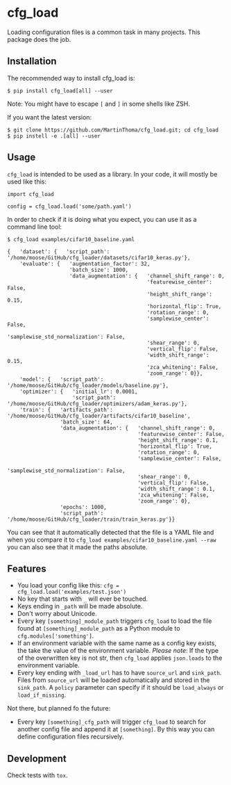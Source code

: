 # cfg_load

Loading configuration files is a common task in many projects. This package
does the job.


## Installation

The recommended way to install cfg_load is:

```
$ pip install cfg_load[all] --user
```

Note: You might have to escape `[` and `]` in some shells like ZSH.

If you want the latest version:

```
$ git clone https://github.com/MartinThoma/cfg_load.git; cd cfg_load
$ pip instell -e .[all] --user
```


## Usage

`cfg_load` is intended to be used as a library. In your code, it will mostly
be used like this:

```
import cfg_load

config = cfg_load.load('some/path.yaml')
```

In order to check if it is doing what you expect, you can use it as a command
line tool:

```
$ cfg_load examples/cifar10_baseline.yaml

{   'dataset': {   'script_path': '/home/moose/GitHub/cfg_loader/datasets/cifar10_keras.py'},
    'evaluate': {   'augmentation_factor': 32,
                    'batch_size': 1000,
                    'data_augmentation': {   'channel_shift_range': 0,
                                             'featurewise_center': False,
                                             'height_shift_range': 0.15,
                                             'horizontal_flip': True,
                                             'rotation_range': 0,
                                             'samplewise_center': False,
                                             'samplewise_std_normalization': False,
                                             'shear_range': 0,
                                             'vertical_flip': False,
                                             'width_shift_range': 0.15,
                                             'zca_whitening': False,
                                             'zoom_range': 0}},
    'model': {   'script_path': '/home/moose/GitHub/cfg_loader/models/baseline.py'},
    'optimizer': {   'initial_lr': 0.0001,
                     'script_path': '/home/moose/GitHub/cfg_loader/optimizers/adam_keras.py'},
    'train': {   'artifacts_path': '/home/moose/GitHub/cfg_loader/artifacts/cifar10_baseline',
                 'batch_size': 64,
                 'data_augmentation': {   'channel_shift_range': 0,
                                          'featurewise_center': False,
                                          'height_shift_range': 0.1,
                                          'horizontal_flip': True,
                                          'rotation_range': 0,
                                          'samplewise_center': False,
                                          'samplewise_std_normalization': False,
                                          'shear_range': 0,
                                          'vertical_flip': False,
                                          'width_shift_range': 0.1,
                                          'zca_whitening': False,
                                          'zoom_range': 0},
                 'epochs': 1000,
                 'script_path': '/home/moose/GitHub/cfg_loader/train/train_keras.py'}}
```

You can see that it automatically detected that the file is a YAML file and
when you compare it to `cfg_load examples/cifar10_baseline.yaml --raw` you can
also see that it made the paths absolute.


## Features

* You load your config like this: `cfg = cfg_load.load('examples/test.json')`
* No key that starts with `_` will ever be touched.
* Keys ending in `_path` will be made absolute.
* Don't worry about Unicode.
* Every key `[something]_module_path` triggers `cfg_load` to load the
  file found at `[something]_module_path` as a Python module to
  `cfg.modules['something']`.
* If an environment variable with the same name as a config key exists, the
  take the value of the environment variable. *Please note*: If the type of
  the overwritten key is not str, then `cfg_load` applies `json.loads` to the
  environment variable.
* Every key ending with `_load_url` has to have `source_url` and `sink_path`.
  Files from `source_url` will be loaded automatically and stored in the
  `sink_path`. A `policy` parameter can specify if it should be `load_always`
  or `load_if_missing`.

Not there, but planned fo the future:

* Every key `[something]_cfg_path` will trigger `cfg_load` to search for
  another config file and append it at `[something]`. By this way you can
  define configuration files recursively.


## Development

Check tests with `tox`.
